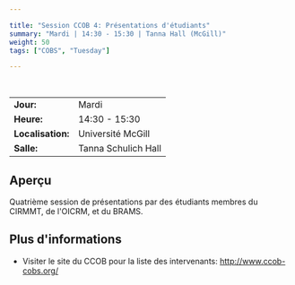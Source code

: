 ```yaml
---

title: "Session CCOB 4: Présentations d'étudiants"
summary: "Mardi | 14:30 - 15:30 | Tanna Hall (McGill)"
weight: 50
tags: ["COBS", "Tuesday"]

---
```


<br>

| | |
| - | - |
| **Jour:** | Mardi |
| **Heure:** | 14:30 - 15:30 |
| **Localisation:** | Université McGill |
| **Salle:** | Tanna Schulich Hall |

## Aperçu

Quatrième session de présentations par des étudiants membres du CIRMMT, de l'OICRM, et du BRAMS.

## Plus d'informations

- Visiter le site du CCOB pour la liste des intervenants: http://www.ccob-cobs.org/